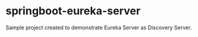 # springboot-eureka-server

Sample project created to demonstrate Eureka Server as Discovery Server.
